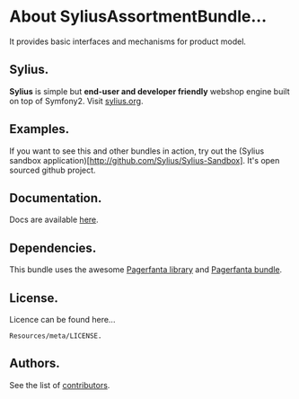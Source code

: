 About SyliusAssortmentBundle...
=================================

It provides basic interfaces and mechanisms for product model.

Sylius.
-------

**Sylius** is simple but **end-user and developer friendly** webshop engine built on top of Symfony2. Visit [sylius.org](http://sylius.org).

Examples.
---------

If you want to see this and other bundles in action, try out the (Sylius sandbox application)[http://github.com/Sylius/Sylius-Sandbox].
It's open sourced github project.

Documentation.
--------------

Docs are available [here](https://github.com/Sylius/SyliusAssortmentBundle/blob/master/Resources/doc/index.md).

Dependencies.
-------------

This bundle uses the awesome [Pagerfanta library](https://github.com/whiteoctober/Pagerfanta) and [Pagerfanta bundle](https://github.com/whiteoctober/WhiteOctoberPagerfantaBundle).

License.
--------

Licence can be found here...

    Resources/meta/LICENSE.

Authors.
--------

See the list of [contributors](https://github.com/Sylius/SyliusAssortmentBundle/contributors).
